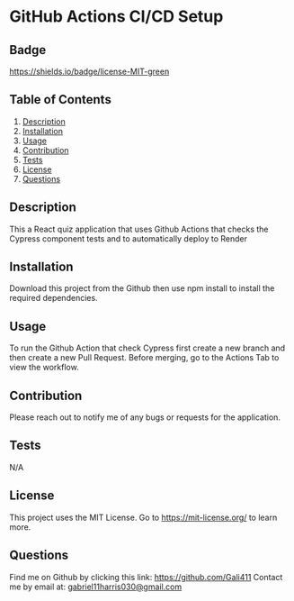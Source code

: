 #  GitHub Actions CI/CD Setup

  ## Badge
  https://shields.io/badge/license-MIT-green

  ## Table of Contents
  1. [Description](#Description)
  2. [Installation](#Installation)
  3. [Usage](#Usage) 
  4. [Contribution](#Contribution)
  5. [Tests](#Tests)
  6. [License](#License) 
  7. [Questions](#Questions)

  ## Description

  This a React quiz application that uses Github Actions that checks the Cypress component tests and to automatically deploy to Render

  ## Installation
  
  Download this project from the Github then use npm install to install the required dependencies. 

  ## Usage
  
  To run the Github Action that check Cypress first create a new branch and then create a new Pull Request. Before merging, go to the Actions Tab to view the workflow. 

  ## Contribution 

  Please reach out to notify me of any bugs or requests for the application.

  ## Tests

  N/A

  ## License

  This project uses the MIT License. Go to https://mit-license.org/ to learn more. 

  ## Questions 
  Find me on Github by clicking this link: https://github.com/Gali411
  Contact me by email at: gabriel11harris030@gmail.com
  
